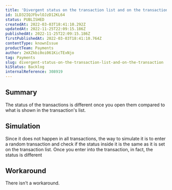 ```yaml
---
title: 'Divergent status on the transaction list and on the transaction'
id: 1LD32IQJFbvlOJzD12KL64
status: PUBLISHED
createdAt: 2022-03-03T18:41:10.292Z
updatedAt: 2022-11-25T22:09:15.186Z
publishedAt: 2022-11-25T22:09:15.186Z
firstPublishedAt: 2022-03-03T18:41:10.764Z
contentType: knownIssue
productTeam: Payments
author: 2mXZkbi0oi061KicTExNjo
tag: Payments
slug: divergent-status-on-the-transaction-list-and-on-the-transaction
kiStatus: Backlog
internalReference: 308919
---
```


## Summary


The status of the transactions is different once you open them compared to what is shown in the transaction's list.



## Simulation


Since it does not happen in all transactions, the way to simulate it is to enter a random transaction and check if the status inside it is the same as it is set on the transaction list.
Once you enter into the transaction, in fact, the status is different



## Workaround


There isn't a workaround.

